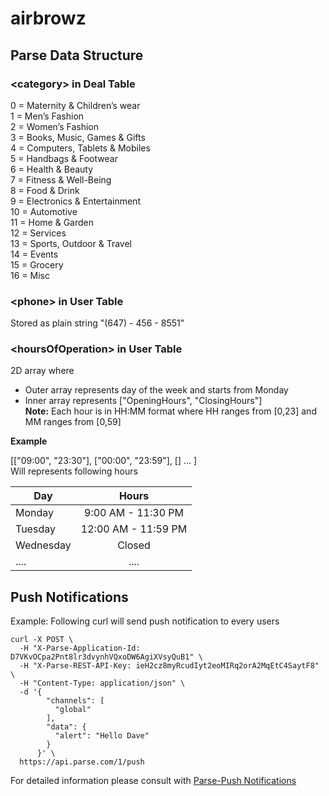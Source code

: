 # airbrowz

## Parse Data Structure

### \<category> in Deal Table
0 = Maternity & Children’s wear  
1 = Men’s Fashion  
2 = Women’s Fashion  
​3 = Books, Music, Games & Gifts  
4 = Computers, Tablets & Mobiles  
5 = Handbags & Footwear  
6 = Health & Beauty  
7 = Fitness & Well-Being  
8 = Food & Drink  
9 = Electronics & Entertainment  
10 = Automotive  
11 = Home & Garden  
12 = Services  
13 = Sports, Outdoor & Travel  
14 = Events  
15 = Grocery  
16 = Misc  

### \<phone> in User Table
Stored as plain string "(647) - 456 - 8551"

### \<hoursOfOperation> in User Table
2D array where

* Outer array represents day of the week and starts from Monday
* Inner array represents ["OpeningHours", "ClosingHours"]  
<b>Note:</b> Each hour is in HH:MM format where HH ranges from [0,23] and MM ranges from [0,59]  



<b>Example</b>

[["09:00", "23:30"], ["00:00", "23:59"], [] ... ]  
Will represents following hours


| Day           | Hours         |
| ------------- |:-------------:|
| Monday        | 9:00 AM - 11:30 PM |
| Tuesday       | 12:00 AM - 11:59 PM|
| Wednesday     | Closed             |
|  .... | ....|




## Push Notifications
Example: Following curl will send push notification to every users

```
curl -X POST \
  -H "X-Parse-Application-Id: D7VKvOCpa2Pnt8lr3dvynhVQxoDW6AgiXVsyQuB1" \
  -H "X-Parse-REST-API-Key: ieH2cz8myRcudIyt2eoMIRq2orA2MqEtC4SaytF8" \
  -H "Content-Type: application/json" \
  -d '{
        "channels": [
          "global"
        ],
        "data": {
          "alert": "Hello Dave"
        }
      }' \
  https://api.parse.com/1/push
```

For detailed information please consult with [Parse-Push Notifications](https://parse.com/docs/rest/guide#push-notifications)
